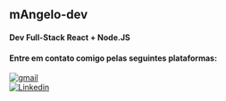 ## mAngelo-dev

#### Dev Full-Stack React + Node.JS

#### Entre em contato comigo pelas seguintes plataformas:

<div>
    <a href="mailto:m.angelodev@gmail.com">
	    <img src="https://img.shields.io/badge/Gmail-D14836?style=for-the-badge&logo=gmail&logoColor=white" alt="gmail"/>
    </a>
<br>
    <a href="https://www.linkedin.com/in/mangelodev/">
        <img src="https://img.shields.io/badge/LinkedIn-0077B5?style=for-the-badge&logo=linkedin&logoColor=white" alt="Linkedin"/>
    </a>
</div>
